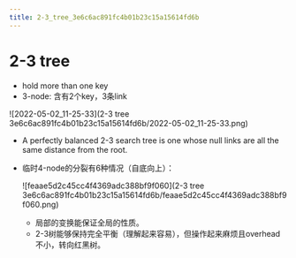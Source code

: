 ```yaml
---
title: 2-3_tree_3e6c6ac891fc4b01b23c15a15614fd6b
---
```


# 2-3 tree

- hold more than one key
- 3-node: 含有2个key，3条link

![2022-05-02_11-25-33](2-3 tree 3e6c6ac891fc4b01b23c15a15614fd6b/2022-05-02_11-25-33.png)

- A perfectly balanced 2-3 search tree is one whose null links are all the same distance from the root.
- 临时4-node的分裂有6种情况（自底向上）：
    
    ![feaae5d2c45cc4f4369adc388bf9f060](2-3 tree 3e6c6ac891fc4b01b23c15a15614fd6b/feaae5d2c45cc4f4369adc388bf9f060.png)
    
    - 局部的变换能保证全局的性质。
    - 2-3树能够保持完全平衡（理解起来容易），但操作起来麻烦且overhead不小，转向红黑树。